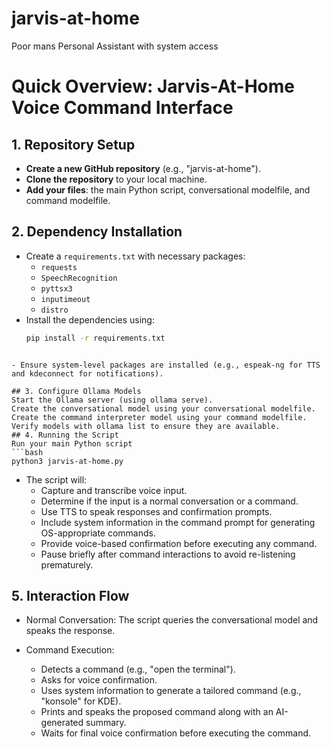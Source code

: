 # jarvis-at-home
Poor mans Personal Assistant with system access

# Quick Overview: Jarvis-At-Home Voice Command Interface

## 1. Repository Setup
- **Create a new GitHub repository** (e.g., "jarvis-at-home").
- **Clone the repository** to your local machine.
- **Add your files**: the main Python script, conversational modelfile, and command modelfile.

## 2. Dependency Installation
- Create a `requirements.txt` with necessary packages:
  - `requests`
  - `SpeechRecognition`
  - `pyttsx3`
  - `inputimeout`
  - `distro`
- Install the dependencies using:
  ```bash
  pip install -r requirements.txt
```

- Ensure system-level packages are installed (e.g., espeak-ng for TTS and kdeconnect for notifications).

## 3. Configure Ollama Models
Start the Ollama server (using ollama serve).
Create the conversational model using your conversational modelfile.
Create the command interpreter model using your command modelfile.
Verify models with ollama list to ensure they are available.
## 4. Running the Script
Run your main Python script
```bash
python3 jarvis-at-home.py
```
- The script will:
  - Capture and transcribe voice input.
  - Determine if the input is a normal conversation or a command.
  - Use TTS to speak responses and confirmation prompts.
  - Include system information in the command prompt for generating OS-appropriate commands.
  - Provide voice-based confirmation before executing any command.
  - Pause briefly after command interactions to avoid re-listening prematurely.
## 5. Interaction Flow
- Normal Conversation:
The script queries the conversational model and speaks the response.

- Command Execution:
  - Detects a command (e.g., "open the terminal").
  - Asks for voice confirmation.
  - Uses system information to generate a tailored command (e.g., "konsole" for KDE).
  - Prints and speaks the proposed command along with an AI-generated summary.
  - Waits for final voice confirmation before executing the command.

